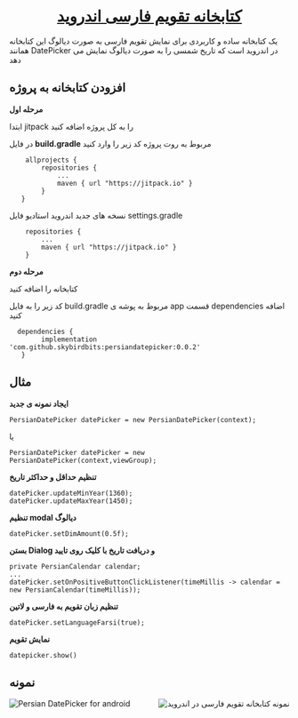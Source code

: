 <h1 align="center">
 <a href="https://github.com/SkybirdBits/PersianDatePicker"> کتابخانه تقویم فارسی اندروید</a>
</h1>

یک کتابخانه ساده و کاربردی برای نمایش تقویم فارسی به صورت دیالوگ این کتابخانه همانند DatePicker در اندروید است که تاریخ شمسی را به صورت دیالوگ نمایش می دهد

افزودن کتابخانه به پروژه
----

**مرحله اول**

ابتدا jitpack را به کل پروژه اضافه کنید

 در فایل  **build.gradle** مربوط به روت پروژه کد زیر را وارد کنید


```
    allprojects {
        repositories {
            ...
            maven { url "https://jitpack.io" }
        }
   }‍‍‍
```

  نسخه های جدید اندروید استادیو فایل settings.gradle


```
    repositories {
        ...
        maven { url "https://jitpack.io" }
    }
```

**مرحله دوم**

  کتابخانه را اضافه کنید

  کد زیر را به فایل build.gradle مربوط به پوشه ی app قسمت dependencies اضافه کنید


```
  dependencies {
        implementation 'com.github.skybirdbits:persiandatepicker:0.0.2'
   }
 ```


مثال
----

**ایجاد نمونه ی جدید**

 ```PersianDatePicker datePicker = new PersianDatePicker(context);```

 یا

 ```PersianDatePicker datePicker = new PersianDatePicker(context,viewGroup);```

**تنظیم حداقل و حداکثر تاریخ**

```
datePicker.updateMinYear(1360);
datePicker.updateMaxYear(1450);
```

**تنظیم modal دیالوگ**
```
datePicker.setDimAmount(0.5f);
```

**بستن Dialog و دریافت تاریخ با کلیک روی تایید**

```
private PersianCalendar calendar;
...
datePicker.setOnPositiveButtonClickListener(timeMillis -> calendar = new PersianCalendar(timeMillis));

```

**تنظیم زبان تقویم به فارسی و لاتین**

```
datePicker.setLanguageFarsi(true);
```

**نمایش تقویم**

```
datepicker.show()
```

نمونه
----

<img alt="Persian DatePicker for android" src="./sample_latin.png" /><img alt="نمونه کتابخانه تقویم فارسی در اندروید" align="right" src="./sample.png"/>
